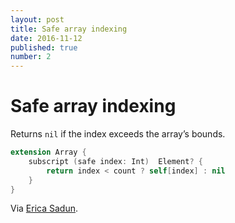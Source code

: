 ```yaml
---
layout: post
title: Safe array indexing
date: 2016-11-12
published: true
number: 2
---
```


# Safe array indexing

Returns `nil` if the index exceeds  the array’s bounds.

```swift
extension Array {
	subscript (safe index: Int)  Element? {
		return index < count ? self[index] : nil
	}
}
```

Via [Erica Sadun](http://ericasadun.com/2015/06/01/swift-safe-array-indexing-my-favorite-thing-of-the-new-week/).
